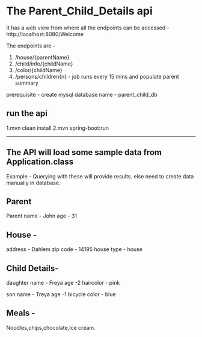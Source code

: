 # The Parent_Child_Details api 

It has a web view from where all the endpoints can be accessed - http://localhost:8080/Welcome

The endpoints are -

1. /house/{parentName}
2. /child/info/{childName}
3. /color/{childName}
4. /persons/children{n} - job runs every 15 mins and populate parent summary


prerequisite - create mysql database name - parent_child_db 

run the api
-------------
1.mvn clean install
2.mvn spring-boot:run

--------------------------------------------

The API will load some sample data from Application.class
-----------------------------------------------------------

Example - Querying with these will provide results. else need to create data manually in database.

Parent 
-------
Parent name - John
age - 31

House -
-------
address - Dahlem
zip code - 14195
house type - house

Child Details-
--------------

daughter 
name - Freya
age -2
haircolor - pink


son 
name - Treya
age -1
bicycle color - blue

Meals -
--------
Noodles,chips,chocolate,Ice cream.



